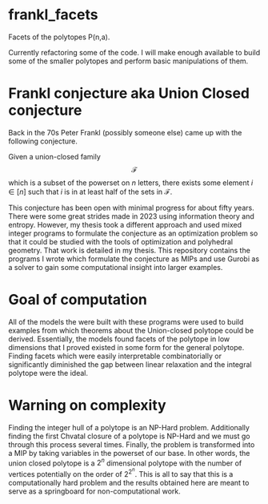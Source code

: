 # frankl_facets
Facets of the polytopes P(n,a).

Currently refactoring some of the code. I will make enough available to build some of the smaller polytopes and perform basic manipulations of them.

# Frankl conjecture aka Union Closed conjecture

Back in the 70s Peter Frankl (possibly someone else) came up with the following conjecture.

Given a union-closed family $$\mathcal{F}$$ which is a subset of the powerset on $n$ letters, there exists some element $i \in [n]$ such that $i$ is in at least half of the sets in $\mathcal{F}$.

This conjecture has been open with minimal progress for about fifty years. There were some great strides made in 2023 using information theory and entropy. However, my thesis took a different approach and used mixed integer programs to formulate the conjecture as an optimization problem so that it could be studied with the tools of optimization and polyhedral geometry. That work is detailed in my thesis. This repository contains the programs I wrote which formulate the conjecture as MIPs and use Gurobi as a solver to gain some computational insight into larger examples.

# Goal of computation
All of the models the were built with these programs were used to build examples from which theorems about the Union-closed polytope could be derived. Essentially, the models found facets of the polytope in low dimensions that I proved existed in some form for the general polytope. Finding facets which were easily interpretable combinatorially or significantly diminished the gap between linear relaxation and the integral polytope were the ideal.

# Warning on complexity
Finding the integer hull of a polytope is an NP-Hard problem. Additionally finding the first Chvatal closure of a polytope is NP-Hard and we must go through this process several times. Finally, the problem is transformed into a MIP by taking variables in the powerset of our base. In other words, the union closed polytope is a $2^n$ dimensional polytope with the number of vertices potentially on the order of $2^2^n$. This is all to say that this is a computationally hard problem and the results obtained here are meant to serve as a springboard for non-computational work.